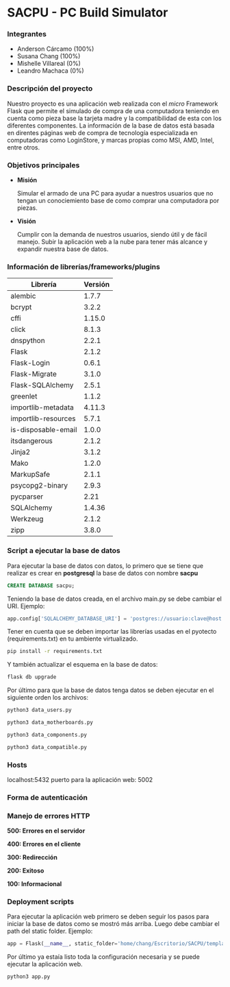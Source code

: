 # SACPU - PC Build Simulator

### Integrantes
* Anderson Cárcamo (100%)
* Susana Chang (100%)
* Mishelle Villareal (0%)
* Leandro Machaca (0%)

### Descripción del proyecto
Nuestro proyecto es una aplicación web realizada con el _micro_ Framework Flask que permite el simulado de compra de una computadora teniendo en cuenta como pieza base la tarjeta madre y la compatibilidad de esta con los diferentes componentes. La información de la base de datos está basada en direntes páginas web de compra de tecnología especializada en computadoras como LoginStore, y marcas propias como MSI, AMD, Intel, entre otros.

### Objetivos principales
* **Misión**

    Simular el armado de una PC para ayudar a nuestros usuarios que no tengan un conociemiento base de como comprar una computadora por piezas.

* **Visión**

    Cumplir con la demanda de nuestros usuarios, siendo útil y de fácil manejo. Subir la aplicación web a la nube para tener más alcance y expandir nuestra base de datos.

### Información de librerías/frameworks/plugins

| Librería | Versión |
| ----------- | ----------- |
| alembic | 1.7.7 |
| bcrypt | 3.2.2 |
| cffi | 1.15.0 |
| click | 8.1.3 |
| dnspython | 2.2.1 |
| Flask | 2.1.2 |
| Flask-Login | 0.6.1 |
| Flask-Migrate | 3.1.0 |
| Flask-SQLAlchemy | 2.5.1 |
| greenlet | 1.1.2 |
| importlib-metadata | 4.11.3 |
| importlib-resources | 5.7.1 |
| is-disposable-email | 1.0.0 |
| itsdangerous | 2.1.2 |
| Jinja2 | 3.1.2 |
| Mako | 1.2.0 |
| MarkupSafe | 2.1.1 |
| psycopg2-binary | 2.9.3 |
| pycparser | 2.21 |
| SQLAlchemy | 1.4.36 |
| Werkzeug | 2.1.2 |
| zipp | 3.8.0 |

### Script a ejecutar la base de datos

Para ejecutar la base de datos con datos, lo primero que se tiene que realizar es crear en **postgresql** la base de datos con nombre **sacpu**

``` sql
CREATE DATABASE sacpu;
```

Teniendo la base de datos creada, en el archivo main.py se debe cambiar el URI. Ejemplo:

``` python
app.config['SQLALCHEMY_DATABASE_URI'] = 'postgres://usuario:clave@host:puerto/sacpu'
```

Tener en cuenta que se deben importar las librerías usadas en el pyotecto (requirements.txt) en tu ambiente virtualizado.

``` bash
pip install -r requirements.txt
```

Y también actualizar el esquema en la base de datos:

``` bash
flask db upgrade
```

Por último para que la base de datos tenga datos se deben ejecutar en el siguiente orden los archivos:

``` bash
python3 data_users.py
```

``` bash
python3 data_motherboards.py
```

``` bash
python3 data_components.py
```

``` bash
python3 data_compatible.py
```

### Hosts
localhost:5432
puerto para la aplicación web: 5002

### Forma de autenticación

### Manejo de errores HTTP
**500: Errores en el servidor**

**400: Errores en el cliente**

**300: Redirección**

**200: Exitoso**

**100: Informacional**

### Deployment scripts

Para ejecutar la aplicación web primero se deben seguir los pasos para iniciar la base de datos como se mostró más arriba. Luego debe cambiar el path del static folder. Ejemplo:

``` python
app = Flask(__name__, static_folder='home/chang/Escritorio/SACPU/templates/static')
```

Por último ya estaía listo toda la configuración necesaria y se puede ejecutar la aplicación web.

``` bash
python3 app.py
```
